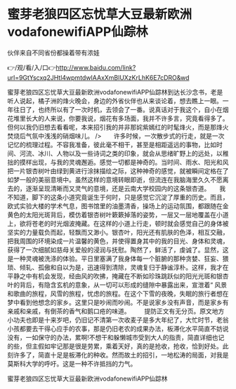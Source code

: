 # 蜜芽老狼四区忘忧草大豆最新欧洲vodafonewifiAPP仙踪林
伙伴来自不同省份都操着带有浓娃

👉/观/看/入/口👉http://www.baidu.com/link?url=9GtYscxq2JHtl4wpmtdwIAAxXmBlUXzKrLhK6E7cDRO&wd

蜜芽老狼四区忘忧草大豆最新欧洲vodafonewifiAPP仙踪林到达长沙念书，老是听人说起，橘子洲的烽火晚会，身边的外省伙伴也从来谈论着，想去瞧上一眼。一年往日了，也终所以有了一次时机，去领会了一番。说真话对于我这个，自小在烟花堆里长大的人来说，你要我说，烟花有多场面，我并不许多言，究竟看得多了。但何以我仍旧想去看看呢，本来招引我的并非那姹紫嫣红的时髦烽火，而是那烽火焚烧后气氛中浅浅的硝烟味儿。
/>　　许多时候，一次散步式的行走，就是一次记忆的梳理过程。不容我准备，彼此毫不相干，甚至是相距遥远的事物，比如时间、河流、冰川、人物以及一些诗词之类的印象，就会从思绪旷野上的远处，以稚拙的摸样出现，与我的灵魂邂逅。感觉一切都是神奇的。当时间、雨水、阳光和风把一片银杏树叶由绿到黄进行涂抹描绘之际，这种神奇的感觉，就被瞬间定格在了如梦一般的美丽意境中。虽然这样的意境转眼即逝，但流连在我脑海里久久不愿离去的，逐渐呈现清晰而又灵气的意境，还是云南大学校园内的这条银杏道。　　我不知道，脚下的这条小道究竟诞生于何时，只是感觉它沉淀了厚重的历史。而且，欧式实验大楼的学术气息，图书馆里的油墨清香，操场上的运动氛围，都跟随在金黄色的太阳光斑背后，模仿着银杏树叶簌簌掉落的姿势，一层又一层地覆盖在小道上，欲将苍老的时光烟波掩藏。在这样的小道上行走，顿时就会感觉自己的身体被坚实的力量载负而起，轻飘而又渺小。银杏叶，阳光还有肌肤的色泽，相互交融，把我周围的环境染成一片温馨的黄色，并使得置身其中的我的目光、身体和灵魂，获得了一次细腻如慈母关爱般的浸润与抚慰。陶然了，鲜活了，虔诚了。显然，这是一种灵魂被洗涤的体验。平日里塞满了我身体每一个脏腑的那种贪婪、狂妄、猥琐、倾轧、孤傲和自以为是，迅速得到清除，灵魂复归于静谧淳朴。这样，我才在平静之中有机会发现，经由风的吹拂，掩藏在不断如珍珠跳跃似的阳光光斑和银杏叶的背后，有隐含玄机的意象，从一切可以形成的缝隙中暴露出来，宣泄着“
风景和歌曲的旅程，风雪的旅程，忧虑的旅程。在这个下雪的夜晚，失眠的旅行者想在梦中看到他想念的家乡。这里只是吵闹而吵闹。不是说家乡没有声音，而是家乡有亲戚和亲戚，有倒茶的香气和鹅口疮的味道。
　　提防正文有无分页。原文地方
小功夫也即是十来岁吧，仍旧记不清第一次收麦子是多大年纪了，大忙时节，老翁小孩都要去干得心应手的农事，那是仍旧老农的成果办法，板滞化水平简直不妨说没有，一如保守的办法，累啊!不想干和躲懒城市受到大人的指责，简直详细也记的些，但主假如牢记那是很是劳累，乘着天好，真的是抢收，抢收，恰到好处。此刻许多了，简直十足是板滞化的种收。然而故土的招引，一地松涛的局面，对我是莫斯科大学的呼吁。这是一种不许抵挡的力气。

蜜芽老狼四区忘忧草大豆最新欧洲vodafonewifiAPP仙踪林
